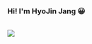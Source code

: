 
### Hi! I'm HyoJin Jang 😀
<!--
**hyojin-dev/hyojin-dev** is a ✨ _special_ ✨ repository because its `README.md` (this file) appears on your GitHub profile.

Here are some ideas to get you started:

- 🔭 I’m currently working on ...
- 🌱 I’m currently learning ...
- 👯 I’m looking to collaborate on ...
- 🤔 I’m looking for help with ...
- 💬 Ask me about ...
- 📫 How to reach me: ...
- 😄 Pronouns: ...
- ⚡ Fun fact: ...
-->
<!--⚡<a href="https://github.com/hyojin-dev"> My portfolio</a><br>-->

<br>
<a href="https://github.com/hyojin-dev?tab=repositories">
  <img align="center" src="https://github-readme-stats.anuraghazra1.vercel.app/api/top-langs/?username=hyojin-dev&theme=buefy&layout=compact" />
</a>
